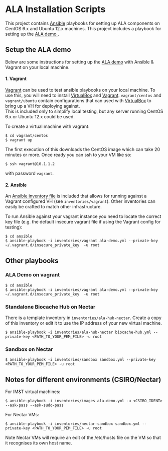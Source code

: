 # ALA Installation Scripts
This project contains [Ansible](http://www.ansible.com/) playbooks for setting up ALA components on CentOS 6.x and Ubuntu 12.x machines.
This project includes a playbook for setting up the [ALA demo ](http://ala-demo.gbif.org).

## Setup the ALA demo

Below are some instructions for setting up the [ALA demo](http://ala-demo.gbif.org) with Ansible & Vagrant on your local machine.

#### 1. Vagrant
[Vagrant](http://www.vagrantup.com) can be used to test ansible playbooks on your local machine. To use this, you will need to install
[VirtualBox](https://www.virtualbox.org) and [Vagrant](http://www.vagrantup.com).
```vagrant/centos``` and ```vagrant/ubuntu``` contain configurations that can used with [VirtualBox](https://www.virtualbox.org/) to bring up a VH for deploying against.  
This is included only to simplify local testing, but any server running CentOS 6.x or Ubuntu 12.x could be used.  

To create a virtual machine with vagrant:

```
$ cd vagrant/centos
$ vagrant up
```

The first execution of this downloads the CentOS image which can take 20 minutes or more. Once ready you can ssh to your VM like so:

```
$ ssh vagrant@10.1.1.2
```

with password ```vagrant```.

#### 2. Ansible

An [Ansible inventory file](http://docs.ansible.com/intro_inventory.html) is included that allows for running against a Vagrant configured VH (see ```inventories/vagrant```). Other inventories can easily be crafted to match other infrastructure.  

To run Ansible against your vagrant instance you need to locate the correct key file (e.g. the default insecure vagrant file if using the Vagrant config for testing):

```
$ cd ansible
$ ansible-playbook -i inventories/vagrant ala-demo.yml --private-key ~/.vagrant.d/insecure_private_key  -u root
```


## Other playbooks  

### ALA Demo on vagrant

```
$ cd ansible
$ ansible-playbook -i inventories/vagrant ala-demo.yml --private-key ~/.vagrant.d/insecure_private_key  -u root
```

### Standalone Biocache Hub on Nectar

There is a template inventory in ```inventories/ala-hub-nectar```. Create a copy of this inventory or edit it to use the IP address of your new virtual machine.

```
$ ansible-playbook -i inventories/ala-hub-nectar biocache-hub.yml --private-key <PATH_TO_YOUR_PEM_FILE> -u root 
```

### Sandbox on Nectar
```
$ ansible-playbook -i inventories/sandbox sandbox.yml --private-key <PATH_TO_YOUR_PEM_FILE> -u root 
```


## Notes for different environments (CSIRO/Nectar)

For IM&T virtual machines:
```
$ ansible-playbook -i inventories/images ala-demo.yml -u <CSIRO_IDENT> --ask-pass --ask-sudo-pass
```

For Nectar VMs:
```
$ ansible-playbook -i inventories/nectar-sandbox sandbox.yml --private-key <PATH_TO_YOUR_PEM_FILE> -u root
```
Note Nectar VMs will require an edit of the /etc/hosts file on the VM so that it recognises its own host name.
